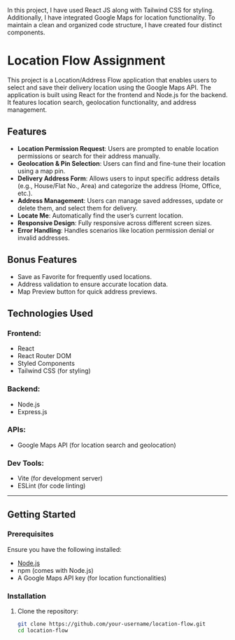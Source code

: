 In this project, I have used React JS along with Tailwind CSS for styling. Additionally, I have integrated Google Maps for location functionality. To maintain a clean and organized code structure, I have created four distinct components.
# Location Flow Assignment

This project is a Location/Address Flow application that enables users to select and save their delivery location using the Google Maps API. The application is built using React for the frontend and Node.js for the backend. It features location search, geolocation functionality, and address management.

## Features

- **Location Permission Request**: Users are prompted to enable location permissions or search for their address manually.
- **Geolocation & Pin Selection**: Users can find and fine-tune their location using a map pin.
- **Delivery Address Form**: Allows users to input specific address details (e.g., House/Flat No., Area) and categorize the address (Home, Office, etc.).
- **Address Management**: Users can manage saved addresses, update or delete them, and select them for delivery.
- **Locate Me**: Automatically find the user’s current location.
- **Responsive Design**: Fully responsive across different screen sizes.
- **Error Handling**: Handles scenarios like location permission denial or invalid addresses.

## Bonus Features

- Save as Favorite for frequently used locations.
- Address validation to ensure accurate location data.
- Map Preview button for quick address previews.

## Technologies Used

### Frontend:
- React
- React Router DOM
- Styled Components
- Tailwind CSS (for styling)

### Backend:
- Node.js
- Express.js

### APIs:
- Google Maps API (for location search and geolocation)

### Dev Tools:
- Vite (for development server)
- ESLint (for code linting)

---

## Getting Started

### Prerequisites
Ensure you have the following installed:
- [Node.js](https://nodejs.org/)
- npm (comes with Node.js)
- A Google Maps API key (for location functionalities)

### Installation

1. Clone the repository:
   ```bash
   git clone https://github.com/your-username/location-flow.git
   cd location-flow

